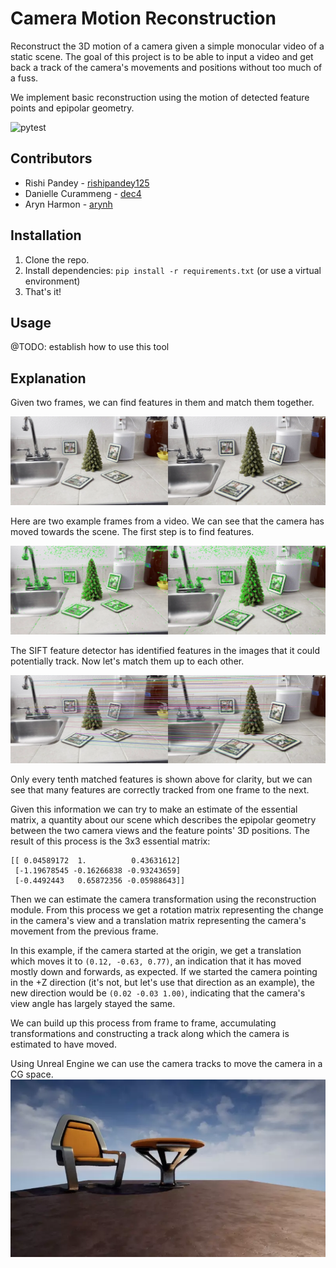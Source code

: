 # Camera Motion Reconstruction

Reconstruct the 3D motion of a camera given a simple monocular video of a static scene. The goal of this project is to be able to input a video and get back a track of the camera's movements and positions without too much of a fuss.

We implement basic reconstruction using the motion of detected feature points and epipolar geometry.

![pytest](https://github.com/arynh/camera-motion-reconstruction/workflows/Python%20package/badge.svg)

## Contributors

- Rishi Pandey - [rishipandey125](https://github.com/rishipandey125)
- Danielle Curammeng - [dec4](https://github.com/dec4)
- Aryn Harmon - [arynh](https://github.com/arynh)

## Installation

1. Clone the repo.
2. Install dependencies: `pip install -r requirements.txt` (or use a virtual environment)
3. That's it!

## Usage

@TODO: establish how to use this tool

## Explanation

Given two frames, we can find features in them and match them together.

![original frames](assets/original_frames.webp)

Here are two example frames from a video. We can see that the camera has moved towards the scene. The first step is to find features.

![found features](assets/found_points.webp)

The SIFT feature detector has identified features in the images that it could potentially track. Now let's match them up to each other.

![matched features](assets/matched_features.webp)

Only every tenth matched features is shown above for clarity, but we can see that many features are correctly tracked from one frame to the next.

Given this information we can try to make an estimate of the essential matrix, a quantity about our scene which describes the epipolar geometry between the two camera views and the feature points' 3D positions. The result of this process is the 3x3 essential matrix:

```
[[ 0.04589172  1.          0.43631612]
 [-1.19678545 -0.16266838 -0.93243659]
 [-0.4492443   0.65872356 -0.05988643]]
```

Then we can estimate the camera transformation using the reconstruction module. From this process we get a rotation matrix representing the change in the camera's view and a translation matrix representing the camera's movement from the previous frame.

In this example, if the camera started at the origin, we get a translation which moves it to `(0.12, -0.63, 0.77)`, an indication that it has moved mostly down and forwards, as expected. If we started the camera pointing in the +Z direction (it's not, but let's use that direction as an example), the new direction would be `(0.02 -0.03 1.00)`, indicating that the camera's view angle has largely stayed the same.

We can build up this process from frame to frame, accumulating transformations and constructing a track along which the camera is estimated to have moved.

Using Unreal Engine we can use the camera tracks to move the camera in a CG space.
![cg_example](assets/cg_example.webp)
